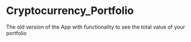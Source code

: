 # Cryptocurrency_Portfolio

The old version of the App with functionality to see the total value of your portfolio 